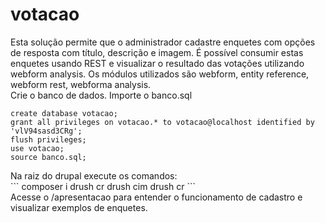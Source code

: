 # votacao

<div> Esta solução permite que o administrador cadastre enquetes com opções de resposta com título, descrição e imagem. É possível consumir estas enquetes usando REST e visualizar o resultado das votações utilizando webform analysis. Os módulos utilizados são webform, entity reference, webform rest, webforma analysis. </div>


<div> Crie o banco de dados. Importe o banco.sql </div>

```
create database votacao;
grant all privileges on votacao.* to votacao@localhost identified by 'vlV94sasd3CRg';
flush privileges;
use votacao;
source banco.sql;
```

<div> Na raiz do drupal execute os comandos: </div>
```
composer i
drush cr
drush cim
drush cr
```

<div> Acesse o /apresentacao para entender o funcionamento de cadastro e visualizar exemplos de enquetes. </div>


